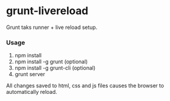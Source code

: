 grunt-livereload
================

Grunt taks runner + live reload setup.

### Usage

1. npm install
2. npm install -g grunt (optional)
3. npm install -g grunt-cli (optional)
4. grunt server

All changes saved to html, css and js files causes the browser to automatically reload.
